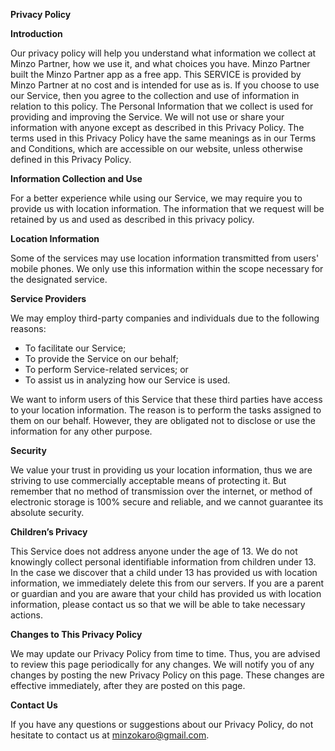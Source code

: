 **Privacy Policy**

**Introduction**

Our privacy policy will help you understand what information we collect at Minzo Partner, how we use it, and what choices you have. Minzo Partner built the Minzo Partner app as a free app. This SERVICE is provided by Minzo Partner at no cost and is intended for use as is. If you choose to use our Service, then you agree to the collection and use of information in relation to this policy. The Personal Information that we collect is used for providing and improving the Service. We will not use or share your information with anyone except as described in this Privacy Policy. The terms used in this Privacy Policy have the same meanings as in our Terms and Conditions, which are accessible on our website, unless otherwise defined in this Privacy Policy.

**Information Collection and Use**

For a better experience while using our Service, we may require you to provide us with location information. The information that we request will be retained by us and used as described in this privacy policy.

**Location Information**

Some of the services may use location information transmitted from users' mobile phones. We only use this information within the scope necessary for the designated service.

**Service Providers**

We may employ third-party companies and individuals due to the following reasons:

- To facilitate our Service;
- To provide the Service on our behalf;
- To perform Service-related services; or
- To assist us in analyzing how our Service is used.

We want to inform users of this Service that these third parties have access to your location information. The reason is to perform the tasks assigned to them on our behalf. However, they are obligated not to disclose or use the information for any other purpose.

**Security**

We value your trust in providing us your location information, thus we are striving to use commercially acceptable means of protecting it. But remember that no method of transmission over the internet, or method of electronic storage is 100% secure and reliable, and we cannot guarantee its absolute security.

**Children’s Privacy**

This Service does not address anyone under the age of 13. We do not knowingly collect personal identifiable information from children under 13. In the case we discover that a child under 13 has provided us with location information, we immediately delete this from our servers. If you are a parent or guardian and you are aware that your child has provided us with location information, please contact us so that we will be able to take necessary actions.

**Changes to This Privacy Policy**

We may update our Privacy Policy from time to time. Thus, you are advised to review this page periodically for any changes. We will notify you of any changes by posting the new Privacy Policy on this page. These changes are effective immediately, after they are posted on this page.

**Contact Us**

If you have any questions or suggestions about our Privacy Policy, do not hesitate to contact us at minzokaro@gmail.com.
